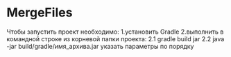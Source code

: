 # MergeFiles
Чтобы запустить проект необходимо:
1.установить Gradle
2.выполнить в командной строке из корневой папки проекта: 
  2.1 gradle build jar 
  2.2 java -jar build/gradle/имя_архива.jar указать параметры по порядку 

